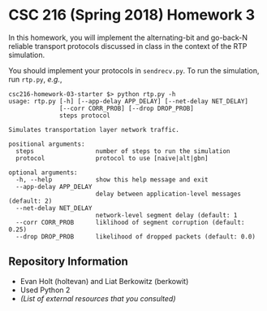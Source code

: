 # CSC 216 (Spring 2018) Homework 3

In this homework, you will implement the alternating-bit and go-back-N
reliable transport protocols discussed in class in the context of the
RTP simulation.

You should implement your protocols in `sendrecv.py`.  To run the
simulation, run `rtp.py`, *e.g.*,

~~~ {.console}
csc216-homework-03-starter $> python rtp.py -h
usage: rtp.py [-h] [--app-delay APP_DELAY] [--net-delay NET_DELAY]
              [--corr CORR_PROB] [--drop DROP_PROB]
              steps protocol

Simulates transportation layer network traffic.

positional arguments:
  steps                 number of steps to run the simulation
  protocol              protocol to use [naive|alt|gbn]

optional arguments:
  -h, --help            show this help message and exit
  --app-delay APP_DELAY
                        delay between application-level messages (default: 2)
  --net-delay NET_DELAY
                        network-level segment delay (default: 1
  --corr CORR_PROB      liklihood of segment corruption (default: 0.25)
  --drop DROP_PROB      likelihood of dropped packets (default: 0.0)
~~~

## Repository Information

* Evan Holt (holtevan) and Liat Berkowitz (berkowit)
* Used Python 2
* *(List of external resources that you consulted)*
